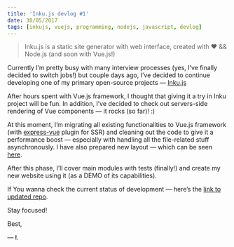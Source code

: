 ```yaml
---
title: 'Inku.js devlog #1'
date: 30/05/2017
tags: [inkujs, vuejs, programming, nodejs, javascript, devlog]
---
```


> Inku.js is a static site generator with web interface, created with ❤ && Node.js (and soon with Vue.js!)

Currently I’m pretty busy with many interview processes (yes, I’ve finally decided to switch jobs!) but couple days ago, I’ve decided to continue developing one of my primary open-source projects — [Inku.js](https://github.com/lukaszkups/inku.js)

After hours spent with Vue.js framework, I thought that giving it a try in Inku project will be fun. In addition, I’ve decided to check out servers-side rendering of Vue components — it rocks (so far)! :)

At this moment, I’m migrating all existing functionalities to Vue.js framework (with [express-vue](https://www.npmjs.com/package/express-vue) plugin for SSR) and cleaning out the code to give it a performance boost — especially with handling all the file-related stuff asynchronously. I have also prepared new layout — which can be seen [here](https://github.com/lukaszkups/inku-static).

After this phase, I’ll cover main modules with tests (finally!) and create my new website using it (as a DEMO of its capabilities).

If You wanna check the current status of development — here’s the [link to updated repo](https://github.com/lukaszkups/inku-cms).

Stay focused!

Best,

— ł.

